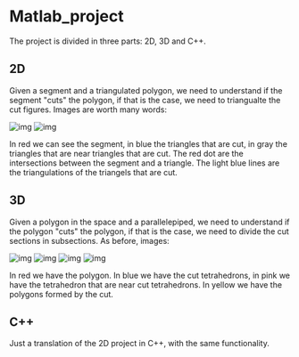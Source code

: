 # Matlab_project

The project is divided in three parts: 2D, 3D and C++. 

## 2D

Given a segment and a triangulated polygon, we need to understand if the segment "cuts" the polygon, if that is the case, we need to triangualte the cut figures. Images are worth many words: 

![img](https://i.imgur.com/ffmdsdf.png)
![img](https://i.imgur.com/VCEAfhs.png)

In red we can see the segment, in blue the triangles that are cut, in gray the triangles that are near triangles that are cut. 
The red dot are the intersections between the segment and a triangle. The light blue lines are the triangulations of the triangels that are cut.

## 3D 

Given a polygon in the space and a parallelepiped, we need to understand if the polygon "cuts" the polygon, if that is the case, we need to divide the cut sections in subsections. As before, images:

![img](https://i.imgur.com/ojKxKJX.png)
![img](https://i.imgur.com/nHrkpJS.png)
![img](https://i.imgur.com/OhPgX3n.png)
![img](https://i.imgur.com/PBwTBCS.png)

In red we have the polygon. In blue we have the cut tetrahedrons, in pink we have the tetrahedron that are near cut tetrahedrons. In yellow we have the polygons formed by the cut. 

## C++

Just a translation of the 2D project in C++, with the same functionality. 
